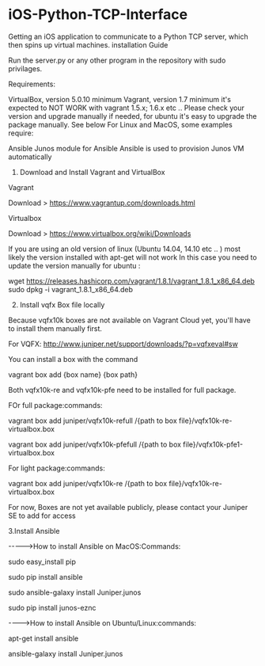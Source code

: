 # iOS-Python-TCP-Interface
Getting an iOS application to communicate to a Python TCP server, which then spins up virtual machines.
installation Guide

Run the server.py or any other program in the repository with sudo privilages.


Requirements:

VirtualBox, version 5.0.10 minimum
Vagrant, version 1.7 minimum
it's expected to NOT WORK with vagrant 1.5.x; 1.6.x etc .. Please check your version and upgrade manually if needed, for ubuntu it's easy to upgrade the package manually. See below
For Linux and MacOS, some examples require:

Ansible
Junos module for Ansible
Ansible is used to provision Junos VM automatically

1. Download and Install Vagrant and VirtualBox

Vagrant

Download > https://www.vagrantup.com/downloads.html

Virtualbox

Download > https://www.virtualbox.org/wiki/Downloads

If you are using an old version of linux (Ubuntu 14.04, 14.10 etc .. ) most likely the version installed with apt-get will not work In this case you need to update the version manually
for ubuntu :

wget https://releases.hashicorp.com/vagrant/1.8.1/vagrant_1.8.1_x86_64.deb
sudo dpkg -i vagrant_1.8.1_x86_64.deb

2. Install vqfx Box file locally

Because vqfx10k boxes are not available on Vagrant Cloud yet, you'll have to install them manually first.

For VQFX:
http://www.juniper.net/support/downloads/?p=vqfxeval#sw

You can install a box with the command

vagrant box add {box name} {box path}

Both vqfx10k-re and vqfx10k-pfe  need to be installed for full package.


FOr full package:commands:

vagrant box add juniper/vqfx10k-refull /{path to box file}/vqfx10k-re-virtualbox.box

vagrant box add juniper/vqfx10k-pfefull /{path to box file}/vqfx10k-pfe1-virtualbox.box  


For light package:commands:

vagrant box add juniper/vqfx10k-re /{path to box file}/vqfx10k-re-virtualbox.box

For now, Boxes are not yet available publicly, please contact your Juniper SE to add for access

3.Install Ansible

----->How to install Ansible on MacOS:Commands:

sudo easy_install pip

sudo pip install ansible

sudo ansible-galaxy install Juniper.junos

sudo pip install junos-eznc

---->How to install Ansible on Ubuntu/Linux:commands:

apt-get install ansible

ansible-galaxy install Juniper.junos

